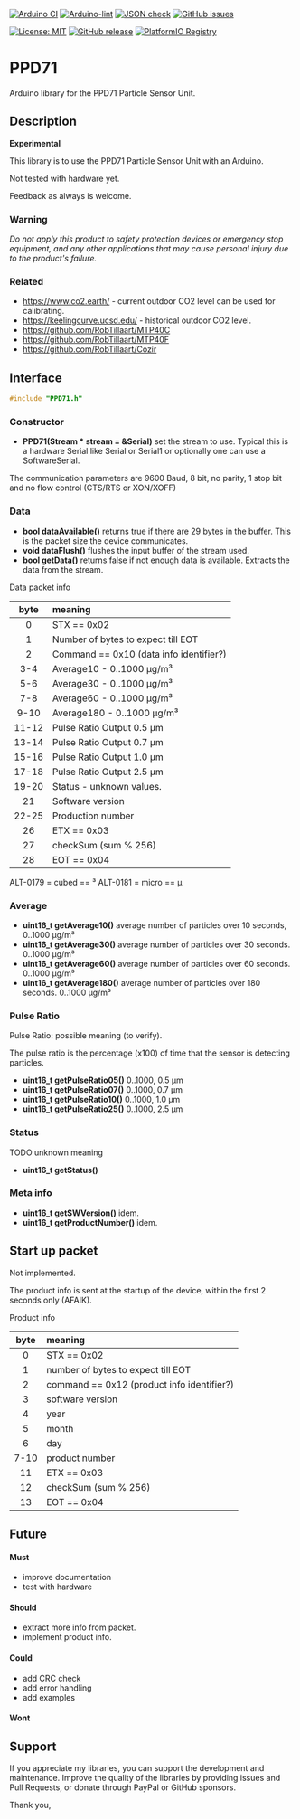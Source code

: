 
[![Arduino CI](https://github.com/RobTillaart/PPD71/workflows/Arduino%20CI/badge.svg)](https://github.com/marketplace/actions/arduino_ci)
[![Arduino-lint](https://github.com/RobTillaart/PPD71/actions/workflows/arduino-lint.yml/badge.svg)](https://github.com/RobTillaart/PPD71/actions/workflows/arduino-lint.yml)
[![JSON check](https://github.com/RobTillaart/PPD71/actions/workflows/jsoncheck.yml/badge.svg)](https://github.com/RobTillaart/PPD71/actions/workflows/jsoncheck.yml)
[![GitHub issues](https://img.shields.io/github/issues/RobTillaart/PPD71.svg)](https://github.com/RobTillaart/PPD71/issues)

[![License: MIT](https://img.shields.io/badge/license-MIT-green.svg)](https://github.com/RobTillaart/PPD71/blob/master/LICENSE)
[![GitHub release](https://img.shields.io/github/release/RobTillaart/PPD71.svg?maxAge=3600)](https://github.com/RobTillaart/PPD71/releases)
[![PlatformIO Registry](https://badges.registry.platformio.org/packages/robtillaart/library/PPD71.svg)](https://registry.platformio.org/libraries/robtillaart/PPD71)


# PPD71

Arduino library for the PPD71 Particle Sensor Unit.


## Description

**Experimental**

This library is to use the PPD71 Particle Sensor Unit with an Arduino.

Not tested with hardware yet.

Feedback as always is welcome.

### Warning

_Do not apply this product to safety protection devices or emergency stop equipment, 
and any other applications that may cause personal injury due to the product's failure._


### Related

- https://www.co2.earth/ - current outdoor CO2 level can be used for calibrating.
- https://keelingcurve.ucsd.edu/ - historical outdoor CO2 level.
- https://github.com/RobTillaart/MTP40C
- https://github.com/RobTillaart/MTP40F
- https://github.com/RobTillaart/Cozir


## Interface

```cpp
#include "PPD71.h"
```

### Constructor

- **PPD71(Stream \* stream = &Serial)** set the stream to use. 
Typical this is a hardware Serial like Serial or Serial1 or 
optionally one can use a SoftwareSerial.

The communication parameters are 9600 Baud, 8 bit, no parity,
1 stop bit and no flow control (CTS/RTS or XON/XOFF)


### Data

- **bool dataAvailable()** returns true if there are 29 bytes in the buffer.
This is the packet size the device communicates.
- **void dataFlush()** flushes the input buffer of the stream used.
- **bool getData()** returns false if not enough data is available.
Extracts the data from the stream.

Data packet info

|  byte  |  meaning  |
|:------:|:----------|
|   0    |  STX == 0x02
|   1    |  Number of bytes to expect till EOT
|   2    |  Command == 0x10  (data info identifier?)
|  3-4   |  Average10  - 0..1000 µg/m³
|  5-6   |  Average30  - 0..1000 µg/m³
|  7-8   |  Average60  - 0..1000 µg/m³
|  9-10  |  Average180 - 0..1000 µg/m³
|  11-12 |  Pulse Ratio Output 0.5 µm
|  13-14 |  Pulse Ratio Output 0.7 µm
|  15-16 |  Pulse Ratio Output 1.0 µm
|  17-18 |  Pulse Ratio Output 2.5 µm
|  19-20 |  Status - unknown values.
|   21   |  Software version
|  22-25 |  Production number
|   26   |  ETX == 0x03
|   27   |  checkSum (sum % 256)
|   28   |  EOT == 0x04


ALT-0179 = cubed == ³
ALT-0181 = micro == µ

### Average

- **uint16_t getAverage10()** average number of particles over 10 seconds, 0..1000 µg/m³
- **uint16_t getAverage30()** average number of particles over 30 seconds. 0..1000 µg/m³
- **uint16_t getAverage60()** average number of particles over 60 seconds. 0..1000 µg/m³
- **uint16_t getAverage180()** average number of particles over 180 seconds. 0..1000 µg/m³


### Pulse Ratio 

Pulse Ratio: possible meaning (to verify).

The pulse ratio is the percentage (x100) of time that the sensor is detecting particles.

- **uint16_t getPulseRatio05()** 0..1000, 0.5 µm
- **uint16_t getPulseRatio07()** 0..1000, 0.7 µm
- **uint16_t getPulseRatio10()** 0..1000, 1.0 µm
- **uint16_t getPulseRatio25()** 0..1000, 2.5 µm


### Status

TODO unknown meaning

- **uint16_t getStatus()**


### Meta info

- **uint16_t getSWVersion()** idem.
- **uint16_t getProductNumber()** idem.


## Start up packet

Not implemented.

The product info is sent at the startup of the device, 
within the first 2 seconds only (AFAIK).

Product info

|  byte  |  meaning  |
|:------:|:----------|
|   0    |  STX == 0x02
|   1    |  number of bytes to expect till EOT
|   2    |  command == 0x12  (product info identifier?)
|   3    |  software version
|   4    |  year
|   5    |  month
|   6    |  day
|  7-10  |  product number
|   11   |  ETX == 0x03
|   12   |  checkSum (sum % 256)
|   13   |  EOT == 0x04


## Future

#### Must

- improve documentation
- test with hardware


#### Should

- extract more info from packet.
- implement product info.


#### Could

- add CRC check
- add error handling
- add examples

#### Wont


## Support

If you appreciate my libraries, you can support the development and maintenance.
Improve the quality of the libraries by providing issues and Pull Requests, or
donate through PayPal or GitHub sponsors.

Thank you,


